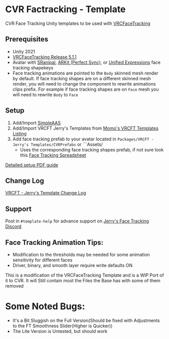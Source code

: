 # CVR Factracking - Template

CVR Face Tracking Unity templates to be used with [VRCFaceTracking](https://github.com/benaclejames/VRCFaceTracking)

## Prerequisites

* Unity 2021
* [VRCFaceTracking Release 5.1.1](https://github.com/benaclejames/VRCFaceTracking/releases/5.1.1.0)
* Avatar with [SRanipal](https://docs.vrcft.io/docs/v4.0/category/intermediate), [ARKit (Perfect Sync)](https://arkit-face-blendshapes.com/), or [Unified Expressions](https://docs.vrcft.io/docs/tutorial-avatars/tutorial-avatars-extras/unified-blendshapes) face tracking shapekeys
* Face tracking animations are pointed to the ```Body``` skinned mesh render by default. If face tracking shapes are on a different skinned mesh render, you will need to change the component to rewrite animations clips prefix. For example if face tracking shapes are on ```Face``` mesh you will need to rewrite ```Body``` to ```Face```

## Setup 

1. Add/Import [SimpleAAS](https://github.com/NotAKidoS/SimpleAAS/releases)
2. Add/Import VRCFT Jerry's Templates from [Momo's VRCFT Templates Listing](https://github.com/Momofier/CVRFaceTracking)
3. Add face tracking prefab to your avatar located in ```Packages/VRCFT - Jerry's Templates/CVRPrefabs``` or ```Assets/
   * Uses the corresponding face tracking shapes prefab, if not sure look this [Face Tracking Spreadsheet](https://docs.google.com/spreadsheets/d/118jo960co3Mgw8eREFVBsaJ7z0GtKNr52IB4Bz99VTA/edit?usp=sharing)

[Detailed setup PDF guide](https://github.com/Adjerry91/VRCFaceTracking-Templates/blob/main/Packages/adjerry91.vrcft.templates/VRCFaceTracking%20Template%20Setup.pdf)

## Change Log
[VRCFT - Jerry's Template Change Log](https://github.com/Adjerry91/VRCFaceTracking-Templates/blob/main/Packages/adjerry91.vrcft.templates/CHANGELOG.md)

## Support

Post in ```#template-help``` for advance support on [Jerry's Face Tracking Discord](https://discord.gg/yQtTsVSqx8)

## Face Tracking Animation Tips:

* Modification to the thresholds may be needed for some animation sensitivity for different faces
* Driver, binary, and smooth layer require write defaults ON

This is a modification of the VRCFaceTracking Template and is a WIP Port of it to CVR. It will Still contain most the Files the Base has with some of them removed
# Some Noted Bugs:

* It's a Bit Sluggish on the Full Version(Should be fixed with Adjustments to the FT Smoothness Slider(Higher is Quicker))
* The Lite Version is Untested, but should work
